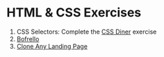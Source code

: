 # HTML & CSS Exercises

1. CSS Selectors: Complete the [CSS Diner](http://flukeout.github.io/) exercise
2. [Bofrello](1_bofrello)
3. [Clone Any Landing Page](2_clone)
